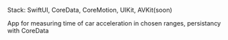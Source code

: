 Stack: SwiftUI, CoreData, CoreMotion, UIKit, AVKit(soon)

App for measuring time of car acceleration in chosen ranges, persistancy with CoreData
